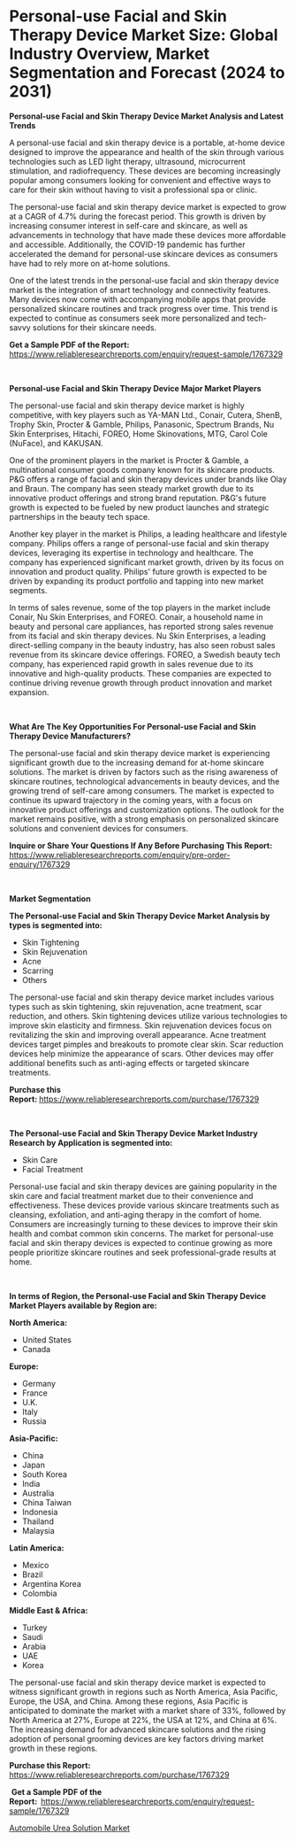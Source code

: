 <p><h1>Personal-use Facial and Skin Therapy Device Market Size: Global Industry Overview, Market Segmentation and Forecast (2024 to 2031)</h1></p><p><strong>Personal-use Facial and Skin Therapy Device Market Analysis and Latest Trends</strong></p>
<p><p>A personal-use facial and skin therapy device is a portable, at-home device designed to improve the appearance and health of the skin through various technologies such as LED light therapy, ultrasound, microcurrent stimulation, and radiofrequency. These devices are becoming increasingly popular among consumers looking for convenient and effective ways to care for their skin without having to visit a professional spa or clinic.</p><p>The personal-use facial and skin therapy device market is expected to grow at a CAGR of 4.7% during the forecast period. This growth is driven by increasing consumer interest in self-care and skincare, as well as advancements in technology that have made these devices more affordable and accessible. Additionally, the COVID-19 pandemic has further accelerated the demand for personal-use skincare devices as consumers have had to rely more on at-home solutions.</p><p>One of the latest trends in the personal-use facial and skin therapy device market is the integration of smart technology and connectivity features. Many devices now come with accompanying mobile apps that provide personalized skincare routines and track progress over time. This trend is expected to continue as consumers seek more personalized and tech-savvy solutions for their skincare needs.</p></p>
<p><strong>Get a Sample PDF of the Report:&nbsp;</strong> <a href="https://www.reliableresearchreports.com/enquiry/request-sample/1767329">https://www.reliableresearchreports.com/enquiry/request-sample/1767329</a></p>
<p>&nbsp;</p>
<p><strong>Personal-use Facial and Skin Therapy Device Major Market Players</strong></p>
<p><p>The personal-use facial and skin therapy device market is highly competitive, with key players such as YA-MAN Ltd., Conair, Cutera, ShenB, Trophy Skin, Procter & Gamble, Philips, Panasonic, Spectrum Brands, Nu Skin Enterprises, Hitachi, FOREO, Home Skinovations, MTG, Carol Cole (NuFace), and KAKUSAN.</p><p>One of the prominent players in the market is Procter & Gamble, a multinational consumer goods company known for its skincare products. P&G offers a range of facial and skin therapy devices under brands like Olay and Braun. The company has seen steady market growth due to its innovative product offerings and strong brand reputation. P&G's future growth is expected to be fueled by new product launches and strategic partnerships in the beauty tech space.</p><p>Another key player in the market is Philips, a leading healthcare and lifestyle company. Philips offers a range of personal-use facial and skin therapy devices, leveraging its expertise in technology and healthcare. The company has experienced significant market growth, driven by its focus on innovation and product quality. Philips' future growth is expected to be driven by expanding its product portfolio and tapping into new market segments.</p><p>In terms of sales revenue, some of the top players in the market include Conair, Nu Skin Enterprises, and FOREO. Conair, a household name in beauty and personal care appliances, has reported strong sales revenue from its facial and skin therapy devices. Nu Skin Enterprises, a leading direct-selling company in the beauty industry, has also seen robust sales revenue from its skincare device offerings. FOREO, a Swedish beauty tech company, has experienced rapid growth in sales revenue due to its innovative and high-quality products. These companies are expected to continue driving revenue growth through product innovation and market expansion.</p></p>
<p>&nbsp;</p>
<p><strong>What Are The Key Opportunities For Personal-use Facial and Skin Therapy Device Manufacturers?</strong></p>
<p><p>The personal-use facial and skin therapy device market is experiencing significant growth due to the increasing demand for at-home skincare solutions. The market is driven by factors such as the rising awareness of skincare routines, technological advancements in beauty devices, and the growing trend of self-care among consumers. The market is expected to continue its upward trajectory in the coming years, with a focus on innovative product offerings and customization options. The outlook for the market remains positive, with a strong emphasis on personalized skincare solutions and convenient devices for consumers.</p></p>
<p><strong>Inquire or Share Your Questions If Any Before Purchasing This Report:</strong> <a href="https://www.reliableresearchreports.com/enquiry/pre-order-enquiry/1767329">https://www.reliableresearchreports.com/enquiry/pre-order-enquiry/1767329</a></p>
<p>&nbsp;</p>
<p><strong>Market Segmentation</strong></p>
<p><strong>The Personal-use Facial and Skin Therapy Device Market Analysis by types is segmented into:</strong></p>
<p><ul><li>Skin Tightening</li><li>Skin Rejuvenation</li><li>Acne</li><li>Scarring</li><li>Others</li></ul></p>
<p><p>The personal-use facial and skin therapy device market includes various types such as skin tightening, skin rejuvenation, acne treatment, scar reduction, and others. Skin tightening devices utilize various technologies to improve skin elasticity and firmness. Skin rejuvenation devices focus on revitalizing the skin and improving overall appearance. Acne treatment devices target pimples and breakouts to promote clear skin. Scar reduction devices help minimize the appearance of scars. Other devices may offer additional benefits such as anti-aging effects or targeted skincare treatments.</p></p>
<p><strong>Purchase this Report:&nbsp;</strong><a href="https://www.reliableresearchreports.com/purchase/1767329">https://www.reliableresearchreports.com/purchase/1767329</a></p>
<p>&nbsp;</p>
<p><strong>The Personal-use Facial and Skin Therapy Device Market Industry Research by Application is segmented into:</strong></p>
<p><ul><li>Skin Care</li><li>Facial Treatment</li></ul></p>
<p><p>Personal-use facial and skin therapy devices are gaining popularity in the skin care and facial treatment market due to their convenience and effectiveness. These devices provide various skincare treatments such as cleansing, exfoliation, and anti-aging therapy in the comfort of home. Consumers are increasingly turning to these devices to improve their skin health and combat common skin concerns. The market for personal-use facial and skin therapy devices is expected to continue growing as more people prioritize skincare routines and seek professional-grade results at home.</p></p>
<p>&nbsp;</p>
<p><strong>In terms of Region, the Personal-use Facial and Skin Therapy Device Market Players available by Region are:</strong></p>
<p>
    <p> <strong> North America: </strong>
        <ul>
            <li>United States</li>
            <li>Canada</li>
        </ul>
        </p> 
    <p> <strong> Europe: </strong>
        <ul>
            <li>Germany</li>
            <li>France</li>
            <li>U.K.</li>
            <li>Italy</li>
            <li>Russia</li>
        </ul>
        </p> 
    <p> <strong> Asia-Pacific: </strong>
        <ul>
            <li>China</li>
            <li>Japan</li>
            <li>South Korea</li>
            <li>India</li>
            <li>Australia</li>
            <li>China Taiwan</li>
            <li>Indonesia</li>
            <li>Thailand</li>
            <li>Malaysia</li>
        </ul>
        </p> 
    <p> <strong> Latin America: </strong>
        <ul>
            <li>Mexico</li>
            <li>Brazil</li>
            <li>Argentina Korea</li>
            <li>Colombia</li>
        </ul>
        </p> 
    <p> <strong> Middle East & Africa: </strong>
        <ul>
            <li>Turkey</li>
            <li>Saudi</li>
            <li>Arabia</li>
            <li>UAE</li>
            <li>Korea</li>
        </ul>
    </p>
    </p>
<p><p>The personal-use facial and skin therapy device market is expected to witness significant growth in regions such as North America, Asia Pacific, Europe, the USA, and China. Among these regions, Asia Pacific is anticipated to dominate the market with a market share of 33%, followed by North America at 27%, Europe at 22%, the USA at 12%, and China at 6%. The increasing demand for advanced skincare solutions and the rising adoption of personal grooming devices are key factors driving market growth in these regions.</p></p>
<p><strong>Purchase this Report: </strong><a href="https://www.reliableresearchreports.com/purchase/1767329">https://www.reliableresearchreports.com/purchase/1767329</a></p>
<p>&nbsp;<strong>Get a Sample PDF of the Report:&nbsp;&nbsp;</strong><a href="https://www.reliableresearchreports.com/enquiry/request-sample/1767329">https://www.reliableresearchreports.com/enquiry/request-sample/1767329</a></p>
<p><strong></strong></p>
<p><p><a href="https://github.com/CliffMedina6/Market-Research-Report-List-4/blob/main/automobile-urea-solution-market.md">Automobile Urea Solution Market</a></p></p>